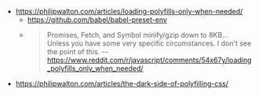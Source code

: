 - https://philipwalton.com/articles/loading-polyfills-only-when-needed/
  - https://github.com/babel/babel-preset-env
  - >Promises, Fetch, and Symbol minify/gzip down to 8KB... Unless you have some very specific circumstances. I don't see the point of this. -- https://www.reddit.com/r/javascript/comments/54x67y/loading_polyfills_only_when_needed/
- https://philipwalton.com/articles/the-dark-side-of-polyfilling-css/
